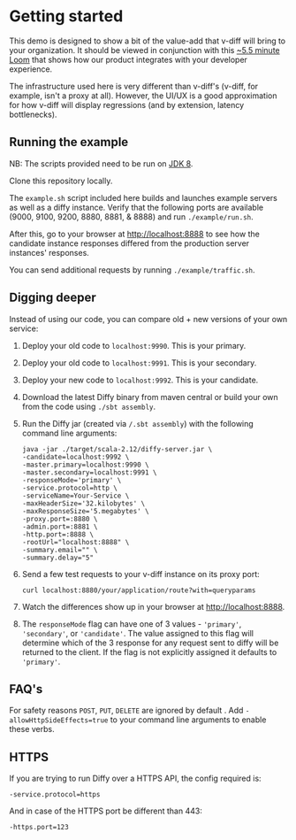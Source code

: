 # Getting started

This demo is designed to show a bit of the value-add that v-diff will bring to your organization. It should be viewed in conjunction with this [~5.5 minute Loom](https://www.loom.com/share/c02e3ab23e2e4c5bad6e3c1a21e9e25b) that shows how our product integrates with your developer experience.

The infrastructure used here is very different than v-diff's (v-diff, for example, isn't a proxy at all). However, the UI/UX is a good approximation for how v-diff will display regressions (and by extension, latency bottlenecks).

## Running the example

NB: The scripts provided need to be run on [JDK 8](https://www.oracle.com/java/technologies/javase/javase-jdk8-downloads.html).

Clone this repository locally.

The `example.sh` script included here builds and launches example servers as well as a diffy instance. Verify
that the following ports are available (9000, 9100, 9200, 8880, 8881, & 8888) and run `./example/run.sh`.

After this, go to your browser at [http://localhost:8888](http://localhost:8888) to see how the candidate instance responses differed from the production server instances' responses.

You can send additional requests by running `./example/traffic.sh`.

## Digging deeper
Instead of using our code, you can compare old + new versions of your own service:

1. Deploy your old code to `localhost:9990`. This is your primary.
2. Deploy your old code to `localhost:9991`. This is your secondary.
3. Deploy your new code to `localhost:9992`. This is your candidate.
4. Download the latest Diffy binary from maven central or build your own from the code using `./sbt assembly`.
5. Run the Diffy jar (created via `/.sbt assembly`) with the following command line arguments:

    ```
    java -jar ./target/scala-2.12/diffy-server.jar \
    -candidate=localhost:9992 \
    -master.primary=localhost:9990 \
    -master.secondary=localhost:9991 \
    -responseMode='primary' \
    -service.protocol=http \
    -serviceName=Your-Service \
    -maxHeaderSize='32.kilobytes' \
    -maxResponseSize='5.megabytes' \
    -proxy.port=:8880 \
    -admin.port=:8881 \
    -http.port=:8888 \
    -rootUrl="localhost:8888" \
    -summary.email="" \
    -summary.delay="5"
    ```

6. Send a few test requests to your v-diff instance on its proxy port:

    ```
    curl localhost:8880/your/application/route?with=queryparams
    ```

7. Watch the differences show up in your browser at [http://localhost:8888](http://localhost:8888).

8. The ```responseMode``` flag can have one of 3 values - ```'primary'```, ```'secondary'```, or ```'candidate'```. The value assigned to this flag will determine which of the 3 response for any request sent to diffy will be returned to the client. If the flag is not explicitly assigned it defaults to ```'primary'```.

## FAQ's
   For safety reasons `POST`, `PUT`, ` DELETE ` are ignored by default . Add ` -allowHttpSideEffects=true ` to your command line arguments to enable these verbs.

## HTTPS
If you are trying to run Diffy over a HTTPS API, the config required is:

    -service.protocol=https

And in case of the HTTPS port be different than 443:

    -https.port=123
